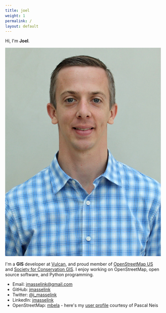 ```yaml
---
title: joel
weight: 1
permalink: /
layout: default
---
```


Hi, I'm **Joel**.

![joelm](/images/Masselink-edit.jpg)

I'm a **GIS** developer at [Vulcan](http://www.vulcan.com), and proud member of [OpenStreetMap US](http://cugos.org) and [Society for Conservation GIS](http://scgis.org). I enjoy working on OpenStreetMap, open source software, and Python programming.

* Email: [jmasselink@gmail.com](mailto:christyheaton@gmail.com)
* GitHub: [jmasselink](http://github.com/jmasselink)
* Twitter: [@j_masselink](http://twitter.com/j_masselink)
* LinkedIn: [jmasselink](https://www.linkedin.com/in/jmasselink)
* OpenStreetMap: [mbela](http://www.openstreetmap.org/user/mbela) - here's my [user profile](http://hdyc.neis-one.org/?mbela) courtesy of Pascal Neis
